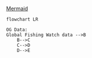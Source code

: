 [Mermaid](https://mermaid-js.github.io/mermaid/#/)


``` mermaid
flowchart LR 

OG Data:
Global Fishing Watch data -->B
    B-->C
    C-->D
    D-->E


```

